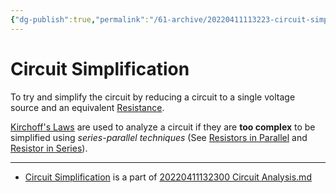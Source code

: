 ```yaml
---
{"dg-publish":true,"permalink":"/61-archive/20220411113223-circuit-simplification/","dgHomeLink":true,"dgPassFrontmatter":false}
---
```



# Circuit Simplification

To try and simplify the circuit by reducing a circuit to a single voltage source and an equivalent [Resistance](20220408115601-resistance.md).

[Kirchoff's Laws](20220411113431-kirchhoff's-laws.md) are used to analyze a circuit if they are **too complex** to be simplified using _series-parallel techniques_ (See [Resistors in Parallel](20220408133318-resistors-in-parallel.md) and [Resistor in Series](20220411105450-resistor-in-series.md)).

---

- [Circuit Simplification](20220411113223-circuit-simplification.md) is a part of [20220411132300 Circuit Analysis.md](20220411132300-circuit-analysis.md)
